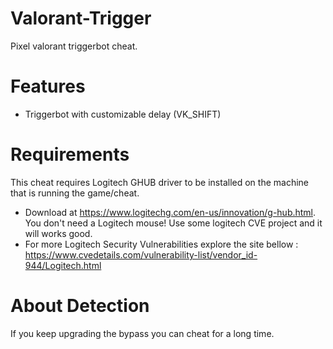 # Valorant-Trigger
Pixel valorant triggerbot cheat.

# Features
- Triggerbot with customizable delay (VK_SHIFT)

# Requirements
This cheat requires Logitech GHUB driver to be installed on the machine that is running the game/cheat. 
- Download at https://www.logitechg.com/en-us/innovation/g-hub.html.
You don't need a Logitech mouse! Use some logitech CVE project and it will works good.
- For more Logitech Security Vulnerabilities explore the site bellow :
https://www.cvedetails.com/vulnerability-list/vendor_id-944/Logitech.html

# About Detection
If you keep upgrading the bypass you can cheat for a long time.
